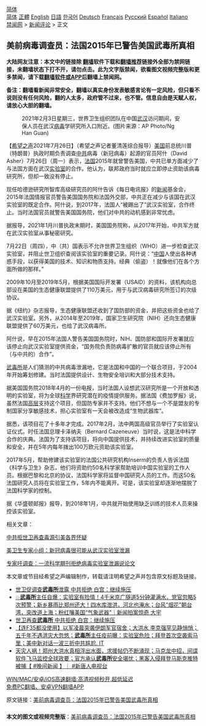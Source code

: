  <!-- 面包屑导航 --> <div class="breadcrumb"><!-- GTranslate: https://gtranslate.io/ -->  <div class="switcher notranslate">  <div class="selected">  <a href="#" onclick="return false;"> 简体</a>  </div>  <div class="option">  <a href="https://www.bannedbook.org" onclick="doGTranslate('zh-CN|zh-CN');jQuery('div.switcher div.selected a').html(jQuery(this).html());return false;" title="简体中文" class="nturl selected"> 简体</a>  <a href="https://www.bannedbook.org/zh-tw/" onclick="doGTranslate('zh-CN|zh-TW');jQuery('div.switcher div.selected a').html(jQuery(this).html());return false;" title="繁體中文" class="nturl"> 正體</a>  <a href="https://www.bannedbook.org/en/" onclick="doGTranslate('zh-CN|en');jQuery('div.switcher div.selected a').html(jQuery(this).html());return false;" title="English" class="nturl"> English</a>  <a href="https://www.bannedbook.org/ja/" onclick="doGTranslate('zh-CN|ja');jQuery('div.switcher div.selected a').html(jQuery(this).html());return false;" title="日本語" class="nturl"> 日語</a>  <a href="https://www.bannedbook.org/ko/" onclick="doGTranslate('zh-CN|ko');jQuery('div.switcher div.selected a').html(jQuery(this).html());return false;" title="한국어" class="nturl"> 한국어</a>  <a href="https://www.bannedbook.org/de/" onclick="doGTranslate('zh-CN|de');jQuery('div.switcher div.selected a').html(jQuery(this).html());return false;" title="Deutsch" class="nturl"> Deutsch</a>  <a href="https://www.bannedbook.org/fr/" onclick="doGTranslate('zh-CN|fr');jQuery('div.switcher div.selected a').html(jQuery(this).html());return false;" title="Français" class="nturl"> Français</a>  <a href="https://www.bannedbook.org/ru/" onclick="doGTranslate('zh-CN|ru');jQuery('div.switcher div.selected a').html(jQuery(this).html());return false;" title="Русский" class="nturl"> Русский</a>  <a href="https://www.bannedbook.org/es/" onclick="doGTranslate('zh-CN|es');jQuery('div.switcher div.selected a').html(jQuery(this).html());return false;" title="Español" class="nturl"> Español</a>  <a href="https://www.bannedbook.org/it/" onclick="doGTranslate('zh-CN|it');jQuery('div.switcher div.selected a').html(jQuery(this).html());return false;" title="Italiano" class="nturl"> Italiano</a>  </div>  </div>      <div class='breadcrumb-sub'><!-- Breadcrumb NavXT 6.3.0 --> <a href="https://www.bannedbook.org/" class="home">禁闻网</a> &gt; <a href="https://www.bannedbook.org/bnews/comments/" class="category">新闻评论</a> &gt; 正文</div></div><h2>美前病毒调查员：法国2015年已警告美国武毒所真相</h2> <p class="notice"><b>大陆网友注意：本文中的链接除 <a href="https://github.com/bannedbook/fanqiang" >翻墙</a>软件下载和<a href="https://github.com/killgcd/justmysocks/blob/master/README.md">翻墙推荐</a>链接外全部为禁网链接，未翻墙状态下打不开，请勿点击。此为文字版禁闻，欲看图文视频完整版和更多禁闻，请下载<a href="https://github.com/bannedbook/fanqiang">翻墙软件或APP</a>后翻墙上禁闻网。</p><p>备注：翻墙看新闻非常安全，翻墙以真实身份发表敏感言论有一定风险，但只看不说则没有任何风险，翻的人太多，政府管不过来，也不管。信息自由是天赋人权，请放心大胆的翻墙。</b></p>  <div class="entry"> <figure><figcaption>2021年2月3日星期三，世界卫生组织团队在中国<a href="https://www.bannedbook.org/bnews/tag/%e6%ad%a6%e6%b1%89/" class="st_tag internal_tag" rel="tag" title="标签 武汉 下的日志">武汉</a>访问期间，安保人员在武汉<a href="https://www.bannedbook.org/bnews/tag/%e7%97%85%e6%af%92/" class="st_tag internal_tag" rel="tag" title="标签 病毒 下的日志">病毒</a>学研究所入口附近。(图片来源：AP Photo/Ng Han Guan)</figcaption></figure> <p>【<span class='wp_keywordlink_affiliate'><a href="https://www.soundofhope.org" title="希望之声" target="_blank">希望之声</a></span>2021年7月26日】（希望之声记者董清莲综合报导）<a href="https://www.bannedbook.org/bnews/tag/%e7%be%8e%e5%9b%bd/" class="st_tag internal_tag" rel="tag" title="标签 美国 下的日志">美国</a>前总统川普（特朗普）执政时期负责调查<a href="https://www.bannedbook.org/bnews/tag/%e4%b8%ad%e5%85%b1/" class="st_tag internal_tag" rel="tag" title="标签 中共 下的日志">中共</a>病毒（新冠病毒）起源的官员阿什（David Asher）7月26日（周一）表示，<a href="https://www.bannedbook.org/bnews/tag/%e6%b3%95%e5%9b%bd/" class="st_tag internal_tag" rel="tag" title="标签 法国 下的日志">法国</a>2015年就曾警告美国，中共已单方面减少了与法国方面在武汉<a href="https://www.bannedbook.org/bnews/tag/%E5%AE%9E%E9%AA%8C%E5%AE%A4/" class="st_tag internal_tag" rel="tag" title="标签 实验室 下的日志">实验室</a>的合作。他认为，联邦政府当时就应立即停止资助该病毒研究所，但却一致没有停止。</p> <p>现任哈德逊研究所智库高级研究员的阿什告诉《每日电讯报》的<span class='wp_keywordlink_affiliate'><a href="https://www.bannedbook.org/" title="新闻">新闻</a></span>基金会，2015年法国情报官员警告美国国务院和法国外交部，中共正在减少与该国在武汉实验室的既定合作。阿什说，到2017年，法国人“被踢出了”武汉实验室，合作终止。当时法国官员就警告美国国务院，他们对中共的动机感到非常忧虑。</p> <p>据报导，2021年1月川普执政末期时，美国国务院称，从2017年开始，中共军方就在武汉实验室从事秘密研究。</p> <p>7月22日（周四），中（共）国表示不允许世界卫生组织（WHO）进一步检查武汉实验室，并阻止世卫组织查阅该实验室的重要记录。阿什说：“<span class='wp_keywordlink_affiliate'><a href="https://www.bannedbook.org/" title="中国" target="_blank">中国</a></span>人使出各种诱惑手段，以获得美国的技术、知识和物质支持。经典（偷盗）！就像他们在各个方面所做的那样。”</p>  <p>2009年10月至2019年5月，根据美国国际开发署（USAID）的资料，该机构向总部设在美国的生态健康联盟提供了110万美元，用于与武汉病毒研究所签订的次级协议。</p> <p>据《纽约》杂志报导，生态健康联盟还收到了国防部的资金，并把这些资金也给了武汉实验室。另外，从2014年至2019年，国家卫生研究院（NIH）还向生态健康联盟提供了60万美元，也给了武汉病毒所。</p> <p>阿什说，早在2015年法国人警告美国国务院时，NIH、国防部和国际开发署就应该停止向武汉实验室提供资金，“国务院负责防病毒扩散的官员就应该停止所有（与中共的）合作”。</p> <p><a href="https://www.bannedbook.org/bnews/tag/%e6%ad%a6%e6%af%92%e6%89%80/" class="st_tag internal_tag" rel="tag" title="标签 武毒所 下的日志">武毒所</a>是人们猜测的中共病毒泄漏地，它是法国和中国的一个联合项目，于2004年开始筹划修建。当时法国提供设计、生物安全培训和大部分技术支持。</p>  <p>据美国国务院2018年4月的一份电报，当时法国人设想武汉研究所是一个开放和透明的实验室，将为全球<span class='wp_keywordlink'><a href="https://www.bannedbook.org/forum11/topic309.html" title="禁片：“科学”的棍子" target="_blank">科学</a></span>界研究潜在的疫情提供服务。据法国《费加罗报》说，虽然法国<span class='wp_keywordlink_affiliate'><a href="https://www.bannedbook.org/bnews/ccpdope/" title="中共高层内幕" target="_blank">高层</a></span>支持这个项目，但国防专家并不支持。他们不想与一个不是盟友的专制国家分享敏感技术，担心实验室有一天会被改造成“生物武器库”。</p> <p>据悉，该项目花了十多年才完成。2017年2月，法中两国高级官员举行了实验室认证仪式。时任法国总理卡泽纳夫（Bernard Cazeneuve）当时说，这是法中科学合作的庆典。法国为了支持该项目，将向中国提供技术，并持续改进实验室的质量和安全，并在5年内每年拨出100万欧元资助该实验室。</p> <p>2017年5月，帮助修建该实验室的法国公共研究机构Inserm的负责人告诉法国《科学与卫生》杂志，他们将资助约50名科学家帮助培训中国实验室的工作人员。根据巴黎和北京的协议，法国科学家将监督中国研究人员的工作。而这50名法国研究人员将在实验室工作，5年内不能离开。可是，该实验室却逐渐地摆脱了法国科学家的控制。</p> <p>据《华盛顿邮报》报导，到2018年1月，中共就开始使用缺乏训练的技术人员来操控该实验室。</p>  <p>相关文章：</p> <p><a data-ctorig="https://www.soundofhope.org/post/529379" data-cturl="https://www.google.com/url?client=internal-element-cse&amp;cx=007749283119516952101:0iwnfnkwnek&amp;q=https://www.soundofhope.org/post/529379&amp;sa=U&amp;ved=2ahUKEwjv5pC7ioLyAhUQA6wKHa0vBtM4ChAWMAd6BAgJEAI&amp;usg=AOvVaw3C3HCNa3nlNczxDOzPmCru" href="https://www.soundofhope.org/post/529379" target="_blank">中共拒世卫再查毒源引美各界怀疑</a></p> <p><a data-ctorig="https://www.soundofhope.org/post/527981" data-cturl="https://www.google.com/url?client=internal-element-cse&amp;cx=007749283119516952101:0iwnfnkwnek&amp;q=https://www.soundofhope.org/post/527981&amp;sa=U&amp;ved=2ahUKEwjK5M2eioLyAhUIK80KHWn0AHMQFjABegQIARAC&amp;usg=AOvVaw0iUmHWORLLwwEJm8Ociu6K" href="https://www.soundofhope.org/post/527981" target="_blank">美卫生专家小组：新冠病毒很可能从武汉实验室泄漏</a></p> <p><a data-ctorig="https://www.soundofhope.org/post/516224" data-cturl="https://www.google.com/url?client=internal-element-cse&amp;cx=007749283119516952101:0iwnfnkwnek&amp;q=https://www.soundofhope.org/post/516224&amp;sa=U&amp;ved=2ahUKEwjK5M2eioLyAhUIK80KHWn0AHMQFjAHegQIBRAC&amp;usg=AOvVaw3_aIbw8IaSgJE4XiyPHWfQ" href="https://www.soundofhope.org/post/516224" target="_blank">专家吁调查：一流科学期刊拒绝病毒实验室泄漏说论文</a></p>  <p>本文章或节目经希望之声编辑制作，转载请注明希望之声并包含原文标题及链接。 </p> <ul class='op-related-articles' title='相关阅读'> <li><a href='https://www.bannedbook.org/bnews/taiwannews/20210723/1592665.html' target='_blank'>世卫促调查<b>武毒所</b>泄露 中共拒绝 白宫：继续施压</a></li> <li><a href='https://www.bannedbook.org/bnews/bannedvideo/20210723/1592628.html' target='_blank'>💥<b>武毒所</b>主任自爆：实验室有险情！4千米京广隧道5分钟灌满水，党官忽略5次预警；新乡暴雨比郑州还大！四水库泄洪，河北也淹水；台风“烟花”朝台湾，突改道上海；粉红嚷美国“气象武器”｜新闻拍案惊奇 大宇</a></li> <li><a href='https://www.bannedbook.org/bnews/bannedvideo/20210723/1592532.html' target='_blank'>世卫再查<b>武毒所</b> 中共拒绝 白宫：继续施压</a></li> <li><a href='https://www.bannedbook.org/bnews/bannedvideo/20210723/1592472.html' target='_blank'>【连F35都没使用】以军凌晨突袭伊朗军官宿舍；大洪水 李克强罕见静悄悄；五千年不遇洪灾大忽悠；<b>武毒所</b>主任疫前曝：实验室危险；拜登首次空袭索马里；美中新对话一波三折中共尴尬. IT</a></li> <li><a href='https://www.bannedbook.org/bnews/bannedvideo/20210722/1591804.html' target='_blank'>天灾人祸！郑州大洪水真相浮出水面，求援帖仍不断涌现；马克龙中招，间谍软件飞马监控全球政要；官方承认<b>武毒所</b>安全堪忧；黑客入侵拜登马斯克推特被捕【 #晚间新闻 】｜  #新唐人电视台</a></li> </ul> <p class="texttj"> <a href="https://github.com/bannedbook/fanqiang/wiki/V2ray%E6%9C%BA%E5%9C%BA" target="_blank">WIN/MAC/安卓/iOS高速翻墙:高清视频秒开,超低延迟</a><br/> <a href="https://github.com/bannedbook/fanqiang/wiki/%E7%A6%81%E9%97%BB%E7%BD%91%E5%AE%89%E5%8D%93%E7%BF%BB%E5%A2%99%E6%96%B0%E9%97%BBAPP" target="_blank">免费PC翻墙、安卓VPN翻墙APP</a></p><p>原文链接：<a class="src_link"  href="https://www.soundofhope.org/post/529508" target="_blank">美前病毒调查员：法国2015年已警告美国武毒所真相</a></p><a name='sharetosocial'></a>  <div style="margin-bottom:5px;padding-bottom:5px;clear:both"> <div id="archive-pix-1" class="banner-ads"> <!-- AuctionX Display platform tag START --> <div id="26318x728x90x621x_ADSLOT2" clicktrack="%%CLICK_URL_ESC%%"></div> <!-- AuctionX Display platform tag END --> </div> <div id="archive-pix-2" class="banner-ads"> <!-- AuctionX Display platform tag START --> <div id="26315x300x250x621x_ADSLOT2" clicktrack="%%CLICK_URL_ESC%%"></div> <!-- AuctionX Display platform tag END --> </div> </div>  <div id="archive-pix-1" class="banner-ads"> <!-- AuctionX Display platform tag START --> <div id="26318x728x90x621x_ADSLOT3" clicktrack="%%CLICK_URL_ESC%%"></div> <!-- AuctionX Display platform tag END --> </div> <div><b>本文的图文或视频完整版</b>：<a href='https://www.bannedbook.org/bnews/comments/20210727/1594961.html'>美前病毒调查员：法国2015年已警告美国武毒所真相</a></div>  </div><!--END ENTRY--> 